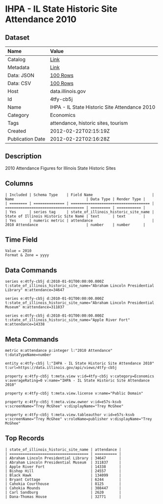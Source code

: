 # IHPA - IL State Historic Site Attendance 2010

## Dataset

| Name | Value |
| :--- | :---- |
| Catalog | [Link](https://catalog.data.gov/dataset/ihpa-il-state-historic-site-attendance-2010-d91dc) |
| Metadata | [Link](https://data.illinois.gov/api/views/4tfy-cb5j) |
| Data: JSON | [100 Rows](https://data.illinois.gov/api/views/4tfy-cb5j/rows.json?max_rows=100) |
| Data: CSV | [100 Rows](https://data.illinois.gov/api/views/4tfy-cb5j/rows.csv?max_rows=100) |
| Host | data.illinois.gov |
| Id | 4tfy-cb5j |
| Name | IHPA - IL State Historic Site Attendance 2010 |
| Category | Economics |
| Tags | attendance, historic sites, tourism |
| Created | 2012-02-22T02:15:19Z |
| Publication Date | 2012-02-22T02:16:28Z |

## Description

2010 Attendance Figures for Illinois State Historic Sites

## Columns

```ls
| Included | Schema Type    | Field Name                           | Name                                 | Data Type | Render Type |
| ======== | ============== | ==================================== | ==================================== | ========= | =========== |
| Yes      | series tag     | state_of_illinois_historic_site_name | State of Illinois Historic Site Name | text      | text        |
| Yes      | numeric metric | attendance                           | 2010 Attendance                      | number    | number      |
```

## Time Field

```ls
Value = 2010
Format & Zone = yyyy
```

## Data Commands

```ls
series e:4tfy-cb5j d:2010-01-01T00:00:00.000Z t:state_of_illinois_historic_site_name="Abraham Lincoln Presidential Library" m:attendance=34647

series e:4tfy-cb5j d:2010-01-01T00:00:00.000Z t:state_of_illinois_historic_site_name="Abraham Lincoln Presidential Museum" m:attendance=311837

series e:4tfy-cb5j d:2010-01-01T00:00:00.000Z t:state_of_illinois_historic_site_name="Apple River Fort" m:attendance=14338
```

## Meta Commands

```ls
metric m:attendance p:integer l:"2010 Attendance" t:dataTypeName=number

entity e:4tfy-cb5j l:"IHPA - IL State Historic Site Attendance 2010" t:url=https://data.illinois.gov/api/views/4tfy-cb5j

property e:4tfy-cb5j t:meta.view v:id=4tfy-cb5j v:category=Economics v:averageRating=0 v:name="IHPA - IL State Historic Site Attendance 2010"

property e:4tfy-cb5j t:meta.view.license v:name="Public Domain"

property e:4tfy-cb5j t:meta.view.owner v:id=e57s-ksvb v:screenName="Trey McGhee" v:displayName="Trey McGhee"

property e:4tfy-cb5j t:meta.view.tableauthor v:id=e57s-ksvb v:screenName="Trey McGhee" v:roleName=publisher v:displayName="Trey McGhee"
```

## Top Records

```ls
| state_of_illinois_historic_site_name | attendance | 
| ==================================== | ========== | 
| Abraham Lincoln Presidential Library | 34647      | 
| Abraham Lincoln Presidential Museum  | 311837     | 
| Apple River Fort                     | 14338      | 
| Bishop Hill                          | 24557      | 
| Black Hawk                           | 134099     | 
| Bryant Cottage                       | 6244       | 
| Cahokia Courthouse                   | 8125       | 
| Cahokia Mounds                       | 308447     | 
| Carl Sandburg                        | 2620       | 
| Dana-Thomas House                    | 32771      | 
```